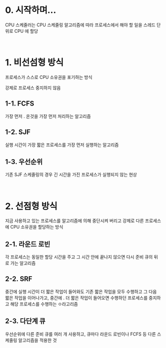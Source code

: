 # 0. 시작하며...

CPU 스케줄러는 CPU 스케줄링 알고리즘에 따라 프로세스에서 해야 할 일을 스레드 단위로 CPU 에 할당

<br/>

# 1. 비선섬형 방식

프로세스가 스스로 CPU 소유권을 포기하는 방식

강제로 프로세스 중지하지 않음

## 1-1. FCFS

가장 먼저 . 온것을 가장 먼저 처리하는 알고리즘

## 1-2. SJF

실행 시간이 가장 짧은 프로세스를 가장 먼저 실행하는 알고리즘

## 1-3. 우선순위

기존 SJF 스케줄링의 경우 긴 시간을 가진 프로세스가 실행되지 않는 현상

<br/>

# 2. 선점형 방식

지금 사용하고 있는 프로세스를 알고리즘에 의해 중단시켜 버리고 강제로 다른 프로세스에 CPU 소유권을 할당하는 방식

## 2-1. 라운드 로빈

각 프로세스는 동일한 할당 시간을 주고 그 시간 안에 끝나지 않으면 다시 준비 큐의 뒤로 가는 알고리즘

## 2-2. SRF

중간에 실행 시간이 더 짧은 작업이 들어와도 기존 짧은 작업을 모두 수행하고 그 다음 짧은 작업을 이어나가고, 중간에 . 더 짧은 작업이 들어오면 수행하던 프로세스를 중지하고 해당 프로세스를 수행하는 ㅇ라고리즘

## 2-3. 다단계 큐

우선순위에 다른 준비 큐를 여러 개 사용하고, 큐마다 라운드 로빈이나 FCFS 등 다른 스케줄링 알고리즘을 적용한 것
